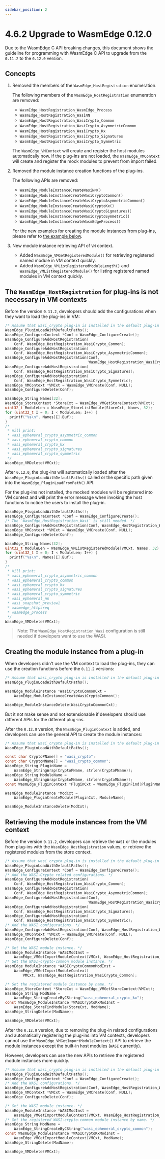 ```yaml
---
sidebar_position: 2
---
```


# 4.6.2 Upgrade to WasmEdge 0.12.0

Due to the WasmEdge C API breaking changes, this document shows the guideline for programming with WasmEdge C API to upgrade from the `0.11.2` to the `0.12.0` version.

## Concepts

1. Removed the members of the `WasmEdge_HostRegistration` enumeration.

   The following members of the `WasmEdge_HostRegistration` enumeration are removed:

   - `WasmEdge_HostRegistration_WasmEdge_Process`
   - `WasmEdge_HostRegistration_WasiNN`
   - `WasmEdge_HostRegistration_WasiCrypto_Common`
   - `WasmEdge_HostRegistration_WasiCrypto_AsymmetricCommon`
   - `WasmEdge_HostRegistration_WasiCrypto_Kx`
   - `WasmEdge_HostRegistration_WasiCrypto_Signatures`
   - `WasmEdge_HostRegistration_WasiCrypto_Symmetric`

   The `WasmEdge_VMContext` will create and register the host modules automatically now. If the plug-ins are not loaded, the `WasmEdge_VMContext` will create and register the mock modules to prevent from import failed.

2. Removed the module instance creation functions of the plug-ins.

   The following APIs are removed:

   - `WasmEdge_ModuleInstanceCreateWasiNN()`
   - `WasmEdge_ModuleInstanceCreateWasiCryptoCommon()`
   - `WasmEdge_ModuleInstanceCreateWasiCryptoAsymmetricCommon()`
   - `WasmEdge_ModuleInstanceCreateWasiCryptoKx()`
   - `WasmEdge_ModuleInstanceCreateWasiCryptoSignatures()`
   - `WasmEdge_ModuleInstanceCreateWasiCryptoSymmetric()`
   - `WasmEdge_ModuleInstanceCreateWasmEdgeProcess()`

   For the new examples for creating the module instances from plug-ins, please refer to [the example below](#creating-the-module-instance-from-a-plug-in).

3. New module instance retrieving API of `VM` context.

   - Added `WasmEdge_VMGetRegisteredModule()` for retrieving registered named module in VM context quickly.
   - Added `WasmEdge_VMListRegisteredModuleLength()` and `WasmEdge_VMListRegisteredModule()` for listing registered named modules in VM context quickly.

## The `WasmEdge_HostRegistration` for plug-ins is not necessary in VM contexts

Before the version `0.11.2`, developers should add the configurations when they want to load the plug-ins in VM:

```c
/* Assume that wasi_crypto plug-in is installed in the default plug-in path. */
WasmEdge_PluginLoadWithDefaultPaths();
WasmEdge_ConfigureContext *Conf = WasmEdge_ConfigureCreate();
WasmEdge_ConfigureAddHostRegistration(
    Conf, WasmEdge_HostRegistration_WasiCrypto_Common);
WasmEdge_ConfigureAddHostRegistration(
    Conf, WasmEdge_HostRegistration_WasiCrypto_AsymmetricCommon);
WasmEdge_ConfigureAddHostRegistration(Conf,
                                      WasmEdge_HostRegistration_WasiCrypto_Kx);
WasmEdge_ConfigureAddHostRegistration(
    Conf, WasmEdge_HostRegistration_WasiCrypto_Signatures);
WasmEdge_ConfigureAddHostRegistration(
    Conf, WasmEdge_HostRegistration_WasiCrypto_Symmetric);
WasmEdge_VMContext *VMCxt = WasmEdge_VMCreate(Conf, NULL);
WasmEdge_ConfigureDelete(Conf);

WasmEdge_String Names[32];
WasmEdge_StoreContext *StoreCxt = WasmEdge_VMGetStoreContext(VMCxt);
uint32_t ModuleLen = WasmEdge_StoreListModule(StoreCxt, Names, 32);
for (uint32_t I = 0; I < ModuleLen; I++) {
  printf("%s\n", Names[I].Buf);
}
/*
 * Will print:
 * wasi_ephemeral_crypto_asymmetric_common
 * wasi_ephemeral_crypto_common
 * wasi_ephemeral_crypto_kx
 * wasi_ephemeral_crypto_signatures
 * wasi_ephemeral_crypto_symmetric
 */
WasmEdge_VMDelete(VMCxt);
```

After `0.12.0`, the plug-ins will automatically loaded after the `WasmEdge_PluginLoadWithDefaultPaths()` called or the specific path given into the `WasmEdge_PluginLoadFromPath()` API.

For the plug-ins not installed, the mocked modules will be registered into VM context and will print the error message when invoking the host functions to notice the users to install the plug-in.

```c
WasmEdge_PluginLoadWithDefaultPaths();
WasmEdge_ConfigureContext *Conf = WasmEdge_ConfigureCreate();
/* The `WasmEdge_HostRegistration_Wasi` is still needed. */
WasmEdge_ConfigureAddHostRegistration(Conf, WasmEdge_HostRegistration_Wasi);
WasmEdge_VMContext *VMCxt = WasmEdge_VMCreate(Conf, NULL);
WasmEdge_ConfigureDelete(Conf);

WasmEdge_String Names[32];
uint32_t ModuleLen = WasmEdge_VMListRegisteredModule(VMCxt, Names, 32);
for (uint32_t I = 0; I < ModuleLen; I++) {
  printf("%s\n", Names[I].Buf);
}
/*
 * Will print:
 * wasi_ephemeral_crypto_asymmetric_common
 * wasi_ephemeral_crypto_common
 * wasi_ephemeral_crypto_kx
 * wasi_ephemeral_crypto_signatures
 * wasi_ephemeral_crypto_symmetric
 * wasi_ephemeral_nn
 * wasi_snapshot_preview1
 * wasmedge_httpsreq
 * wasmedge_process
 */
WasmEdge_VMDelete(VMCxt);
```

> Note: The `WasmEdge_HostRegistration_Wasi` configuration is still needed if developers want to use the WASI.

## Creating the module instance from a plug-in

When developers didn't use the VM context to load the plug-ins, they can use the creation functions before the `0.11.2` versions:

```c
/* Assume that wasi_crypto plug-in is installed in the default plug-in path. */
WasmEdge_PluginLoadWithDefaultPaths();

WasmEdge_ModuleInstance *WasiCryptoCommonCxt =
    WasmEdge_ModuleInstanceCreateWasiCryptoCommon();

WasmEdge_ModuleInstanceDelete(WasiCryptoCommonCxt);
```

But it not make sense and not extensionable if developers should use different APIs for the different plug-ins.

After the `0.12.0` version, the `WasmEdge_PluginContext` is added, and developers can use the general API to create the module instances:

```c
/* Assume that wasi_crypto plug-in is installed in the default plug-in path. */
WasmEdge_PluginLoadWithDefaultPaths();

const char CryptoPName[] = "wasi_crypto";
const char CryptoMName[] = "wasi_crypto_common";
WasmEdge_String PluginName =
    WasmEdge_StringWrap(CryptoPName, strlen(CryptoPName));
WasmEdge_String ModuleName =
    WasmEdge_StringWrap(CryptoMName, strlen(CryptoMName));
const WasmEdge_PluginContext *PluginCxt = WasmEdge_PluginFind(PluginName);

WasmEdge_ModuleInstance *ModCxt =
    WasmEdge_PluginCreateModule(PluginCxt, ModuleName);

WasmEdge_ModuleInstanceDelete(ModCxt);
```

## Retrieving the module instances from the VM context

Before the version `0.11.2`, developers can retrieve the `WASI` or the modules from plug-ins with the `WasmEdge_HostRegistration` values, or retrieve the registered modules from the store context.

```c
/* Assume that wasi_crypto plug-in is installed in the default plug-in path. */
WasmEdge_PluginLoadWithDefaultPaths();
WasmEdge_ConfigureContext *Conf = WasmEdge_ConfigureCreate();
/* Add the WASI-Crypto related configurations. */
WasmEdge_ConfigureAddHostRegistration(
    Conf, WasmEdge_HostRegistration_WasiCrypto_Common);
WasmEdge_ConfigureAddHostRegistration(
    Conf, WasmEdge_HostRegistration_WasiCrypto_AsymmetricCommon);
WasmEdge_ConfigureAddHostRegistration(Conf,
                                      WasmEdge_HostRegistration_WasiCrypto_Kx);
WasmEdge_ConfigureAddHostRegistration(
    Conf, WasmEdge_HostRegistration_WasiCrypto_Signatures);
WasmEdge_ConfigureAddHostRegistration(
    Conf, WasmEdge_HostRegistration_WasiCrypto_Symmetric);
/* Add the WASI configurations. */
WasmEdge_ConfigureAddHostRegistration(Conf, WasmEdge_HostRegistration_Wasi);
WasmEdge_VMContext *VMCxt = WasmEdge_VMCreate(Conf, NULL);
WasmEdge_ConfigureDelete(Conf);

/* Get the WASI module instance. */
WasmEdge_ModuleInstance *WASIModInst =
    WasmEdge_VMGetImportModuleContext(VMCxt, WasmEdge_HostRegistration_Wasi);
/* Get the WASI-crypto-common module instance. */
WasmEdge_ModuleInstance *WASICryptoCommonModInst =
    WasmEdge_VMGetImportModuleContext(
        VMCxt, WasmEdge_HostRegistration_WasiCrypto_Common);

/* Get the registered module instance by name. */
WasmEdge_StoreContext *StoreCxt = WasmEdge_VMGetStoreContext(VMCxt);
WasmEdge_String ModName =
    WasmEdge_StringCreateByCString("wasi_ephemeral_crypto_kx");
const WasmEdge_ModuleInstance *WASICryptoKxModInst =
    WasmEdge_StoreFindModule(StoreCxt, ModName);
WasmEdge_StringDelete(ModName);

WasmEdge_VMDelete(VMCxt);
```

After the `0.12.0` version, due to removing the plug-in related configurations and automatically registering the plug-ins into VM contexts, developers cannot use the `WasmEdge_VMGetImportModuleContext()` API to retrieve the module instances except the built-in host modules (`WASI` currently).

However, developers can use the new APIs to retrieve the registered module instances more quickly.

```c
/* Assume that wasi_crypto plug-in is installed in the default plug-in path. */
WasmEdge_PluginLoadWithDefaultPaths();
WasmEdge_ConfigureContext *Conf = WasmEdge_ConfigureCreate();
/* Add the WASI configurations. */
WasmEdge_ConfigureAddHostRegistration(Conf, WasmEdge_HostRegistration_Wasi);
WasmEdge_VMContext *VMCxt = WasmEdge_VMCreate(Conf, NULL);
WasmEdge_ConfigureDelete(Conf);

/* Get the WASI module instance. */
WasmEdge_ModuleInstance *WASIModInst =
    WasmEdge_VMGetImportModuleContext(VMCxt, WasmEdge_HostRegistration_Wasi);
/* Get the registered WASI-crypto-common module instance by name. */
WasmEdge_String ModName =
    WasmEdge_StringCreateByCString("wasi_ephemeral_crypto_common");
const WasmEdge_ModuleInstance *WASICryptoKxModInst =
    WasmEdge_VMGetImportModuleContext(VMCxt, ModName);
WasmEdge_StringDelete(ModName);

WasmEdge_VMDelete(VMCxt);
```
